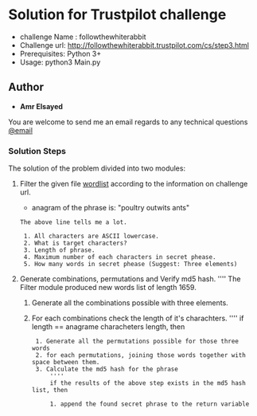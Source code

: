 # Solution for Trustpilot challenge <followthewhiterabbit>
* challenge Name : followthewhiterabbit
* Challenge url: http://followthewhiterabbit.trustpilot.com/cs/step3.html
* Prerequisites: Python 3+
* Usage: python3 Main.py

## Author

* **Amr Elsayed**
<p>You are welcome to send me an email regards to any technical questions<a href="mailto:<a href='mailto:amr.elsayed.dk@gmail.com'>amr.elsayed.dk@gmail.com</a>"> @email</a></p>

### Solution Steps
The solution of the problem divided into two modules:

1. Filter the given file [wordlist](https://github.com/Amr116/chllanges/Trustpilot) according to the information on challenge url.
	- anagram of the phrase is: "poultry outwits ants"
	```
	The above line tells me a lot.
	```
		1. All characters are ASCII lowercase.
		2. What is target characters?
		3. Length of phrase.
		4. Maximum number of each characters in secret phease.
		5. How many words in secret phease (Suggest: Three elements)


2. Generate combinations, permutations and Verify md5 hash.
	''''
	The Filter module produced new words list of length 1659.

	1. Generate all the combinations possible with three elements.
	2. For each combinations check the length of it's charachters.
		''''
		if length == anagrame characheters length, then

			1. Generate all the permutations possible for those three words
			2. for each permutations, joining those words together with space between them.
			3. Calculate the md5 hash for the phrase
				''''
				if the results of the above step exists in the md5 hash list, then

				1. append the found secret phrase to the return variable